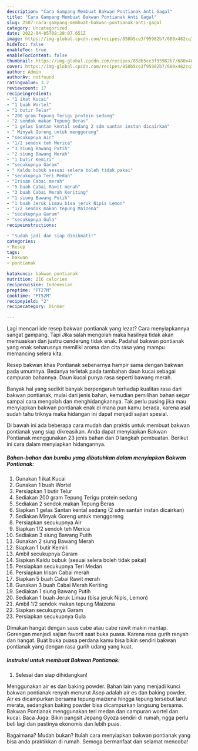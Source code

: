 ```yaml
---
description: "Cara Gampang Membuat Bakwan Pontianak Anti Gagal"
title: "Cara Gampang Membuat Bakwan Pontianak Anti Gagal"
slug: 2507-cara-gampang-membuat-bakwan-pontianak-anti-gagal
category: Uncategorized
date: 2022-04-05T08:20:07.651Z
image: https://img-global.cpcdn.com/recipes/858b5ce3f95982b7/680x482cq70/bakwan-pontianak-foto-resep-utama.jpg
hideToc: false
enableToc: true
enableTocContent: false
thumbnail: https://img-global.cpcdn.com/recipes/858b5ce3f95982b7/680x482cq70/bakwan-pontianak-foto-resep-utama.jpg
cover: https://img-global.cpcdn.com/recipes/858b5ce3f95982b7/680x482cq70/bakwan-pontianak-foto-resep-utama.jpg
author: Admin
authorAv: notfound
ratingvalue: 3.2
reviewcount: 17
recipeingredient:
- "1 ikat Kucai"
- "1 buah Wortel"
- "1 butir Telur"
- "200 gram Tepung Terigu protein sedang"
- "2 sendok makan Tepung Beras"
- "1 gelas Santan kental sedang 2 sdm santan instan dicairkan"
- " Minyak Goreng untuk menggoreng"
- "secukupnya Air"
- "1/2 sendok teh Merica"
- "3 siung Bawang Putih"
- "2 siung Bawang Merah"
- "1 butir Kemiri"
- "secukupnya Garam"
- " Kaldu bubuk sesuai selera boleh tidak pakai"
- "secukupnya Teri Medan"
- "Irisan Cabai merah"
- "5 buah Cabai Rawit merah"
- "3 buah Cabai Merah Keriting"
- "1 siung Bawang Putih"
- "1 buah Jeruk Limau bisa jeruk Nipis Lemon"
- "1/2 sendok makan tepung Maizena"
- "secukupnya Garam"
- "secukupnya Gula"
recipeinstructions:

- "Sudah jadi dan siap dinikmati!"
categories:
- Resep
tags:
- bakwan
- pontianak

katakunci: bakwan pontianak 
nutrition: 216 calories
recipecuisine: Indonesian
preptime: "PT27M"
cooktime: "PT52M"
recipeyield: "2"
recipecategory: Dinner

---
```



Lagi mencari ide resep bakwan pontianak yang lezat? Cara menyiapkannya sangat gampang. Tapi Jika salah mengolah maka hasilnya tidak akan memuaskan dan justru cenderung tidak enak. Padahal bakwan pontianak yang enak seharusnya memiliki aroma dan cita rasa yang mampu memancing selera kita.


Resep bakwan khas Pontianak sebenarnya hampir sama dengan bakwan pada umumnya. Bedanya terletak pada tambahan daun kucai sebagai campuran bahannya. Daun kucai punya rasa seperti bawang merah.

Banyak hal yang sedikit banyak berpengaruh terhadap kualitas rasa dari bakwan pontianak, mulai dari jenis bahan, kemudian pemilihan bahan segar sampai cara mengolah dan menghidangkannya. Tak perlu pusing jika mau menyiapkan bakwan pontianak enak di mana pun kamu berada, karena asal sudah tahu triknya maka hidangan ini dapat menjadi sajian spesial.


Di bawah ini ada beberapa cara mudah dan praktis untuk membuat bakwan pontianak yang siap dikreasikan. Anda dapat menyiapkan Bakwan Pontianak menggunakan 23 jenis bahan dan 0 langkah pembuatan. Berikut ini cara dalam menyiapkan hidangannya.

<!--inarticleads1-->

##### Bahan-bahan dan bumbu yang dibutuhkan dalam menyiapkan Bakwan Pontianak:

1. Gunakan 1 ikat Kucai
1. Gunakan 1 buah Wortel
1. Persiapkan 1 butir Telur
1. Sediakan 200 gram Tepung Terigu protein sedang
1. Sediakan 2 sendok makan Tepung Beras
1. Siapkan 1 gelas Santan kental sedang (2 sdm santan instan dicairkan)
1. Sediakan  Minyak Goreng untuk menggoreng
1. Persiapkan secukupnya Air
1. Siapkan 1/2 sendok teh Merica
1. Sediakan 3 siung Bawang Putih
1. Gunakan 2 siung Bawang Merah
1. Siapkan 1 butir Kemiri
1. Ambil secukupnya Garam
1. Siapkan  Kaldu bubuk (sesuai selera boleh tidak pakai)
1. Persiapkan secukupnya Teri Medan
1. Persiapkan Irisan Cabai merah
1. Siapkan 5 buah Cabai Rawit merah
1. Gunakan 3 buah Cabai Merah Keriting
1. Sediakan 1 siung Bawang Putih
1. Sediakan 1 buah Jeruk Limau (bisa jeruk Nipis, Lemon)
1. Ambil 1/2 sendok makan tepung Maizena
1. Siapkan secukupnya Garam
1. Persiapkan secukupnya Gula


Dimakan hangat dengan saus cabe atau cabe rawit makin mantap. Gorengan menjadi sajian favorit saat buka puasa. Karena rasa gurih renyah dan hangat. Buat buka puasa perdana kamu bisa bikin sendiri bakwan pontianak yang dengan rasa gurih udang yang kuat. 

<!--inarticleads2-->

##### Instruksi untuk membuat Bakwan Pontianak:


1. Selesai dan siap dihidangkan!

Menggunakan air es dan baking powder. Bahan lain yang menjadi kunci bakwan pontianak renyah menurut Asep adalah air es dan baking powder. Air es dicampurkan bersama tepung maizena hingga tepung tersebut larut merata, sedangkan baking powder bisa dicampurkan langsung bersama. Bakwan Pontianak menggunakan teri medan dan campuran wortel dan kucai. Baca Juga: Bikin pangsit Jepang Gyoza sendiri di rumah, ngga perlu beli lagi dan pastinya ekonomis dan lebih puas. 

Bagaimana? Mudah bukan? Itulah cara menyiapkan bakwan pontianak yang bisa anda praktikkan di rumah. Semoga bermanfaat dan selamat mencoba!
